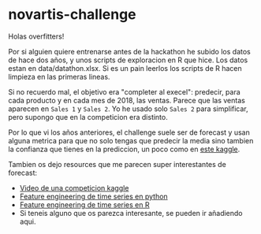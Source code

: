 # novartis-challenge


Holas overfitters!


Por si alguien quiere entrenarse antes de la hackathon he subido los datos de hace dos años, y unos scripts de exploracion en R que hice. Los datos estan en data/datathon.xlsx. Si es un pain leerlos los scripts de R hacen limpieza en las primeras lineas.

Si no recuerdo mal, el objetivo era "completer al execel": predecir, para cada producto y en cada mes de 2018, las ventas. Parece que las ventas aparecen en `Sales 1` y `Sales 2`. Yo he usado solo `Sales 2` para simplificar, pero supongo que en la competicion era distinto.


Por lo que vi los años anteriores, el challenge suele ser de forecast y usan alguna metrica para que no solo tengas que predecir la media sino tambien la confianza que tienes en la prediccion, un poco como en [este kaggle](https://www.kaggle.com/c/m5-forecasting-uncertainty).


Tambien os dejo resources que me parecen super interestantes de forecast:

* [Video de una competicion kaggle](https://www.youtube.com/watch?v=s3YkZPNKLYg)
* [Feature engineering de time series en python](https://maxhalford.github.io/blog/pandas-tricks/)
* [Feature engineering de time series en R](https://davisvaughan.github.io/slider/)
* Si teneis alguno que os parezca interesante, se pueden ir añadiendo aqui.

